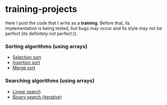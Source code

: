 # training-projects

Here I post the code that I write as a **training**. 
Before that, its implementation is being tested, but bugs may occur and its style may not be perfect
(its definitely not perfect:)).

### Sorting algorithms (using arrays)
* [Selection sort](https://github.com/BogdanPal1/training-projects/blob/master/sorting_algorithms/SelectionSort.h)
* [Insertion sort](https://github.com/BogdanPal1/training-projects/blob/master/sorting_algorithms/InsertionSort.h)
* [Merge sort](https://github.com/BogdanPal1/training-projects/blob/master/sorting_algorithms/MergeSort.h)

### Searching algorithms (using arrays)
* [Linear search](https://github.com/BogdanPal1/training-projects/blob/master/searching_algorithms/LinearSearch.h)
* [Binary search (iterative)](https://github.com/BogdanPal1/training-projects/blob/master/searching_algorithms/BinarySearch(iterative).h)
